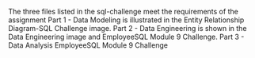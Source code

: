 The three files listed in the sql-challenge meet the requirements of the assignment 
Part 1 -  Data Modeling is illustrated in the Entity Relationship Diagram-SQL Challenge image.
Part 2 - Data Engineering is shown in the Data Engineering image and EmployeeSQL Module 9 Challenge.
Part 3 - Data Analysis EmployeeSQL Module 9 Challenge
